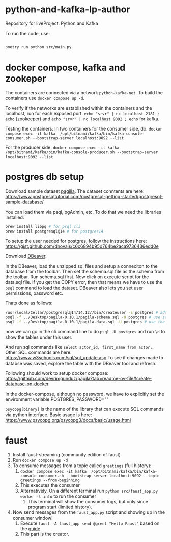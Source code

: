 # python-and-kafka-lp-author
Repository for liveProject: Python and Kafka

To run the code, use: 

```bash

poetry run python src/main.py

```

# docker compose, kafka and zookeper

The containers are connected via a network `python-kafka-net`. To build the containers use `docker compose up -d`. 

To verify if the networks are established within the containers and the localhost, run 
for each exposed port: `echo "srvr" | nc localhost 2181 ; echo` (zookeeper) and `echo "srvr" | nc localhost 9092 ; echo` for kafka.

Testing the containers: In two containers for the consumer side, do:
`docker compose exec -it kafka  /opt/bitnami/kafka/bin/kafka-console-consumer.sh --bootstrap-server localhost:9092 --list`

For the producer side: 
`docker compose exec -it kafka  /opt/bitnami/kafka/bin/kafka-console-producer.sh --bootstrap-server localhost:9092 --list`

# postgres db setup

Download sample dataset [pagilla](https://github.com/devrimgunduz/pagila). The dataset conntents are here: https://www.postgresqltutorial.com/postgresql-getting-started/postgresql-sample-database/

You can load them via psql, pgAdmin, etc.
To do that we need the libraries installed:
```sh
brew install libpq # for psql cli
brew install postgresql@14 # for postgres14
```
To setup the user needed for postgres, follow the instructions here: https://gist.github.com/dnovais/c6c6894b95d764be2aca9736436edd0e

Download [DBeaver](https://dbeaver.io/). 

In the DBeaver, load the unzipped sql files and setup a conneciton to the database from the toolbar. Then set the schema.sql file as the schema from the toolbar.
Run schema.sql first. Now click on execute script for the data.sql file. If you get the COPY error, then that means we have to use the `psql` command to load the dataset.
DBeaver also lets you set user permissions, password etc. 

Thats done as follows:

```sh
/usr/local/Cellar/postgresql@14/14.12//bin/createuser -s postgres # add user 
psql -f ../Desktop/pagila-0.10.1/pagila-schema.sql -U postgres # use schema file as schema
psql -f ../Desktop/pagila-0.10.1/pagila-data.sql -U postgres # use the data file as databse, gets laoded to a database with the name "postgres"
```
now we can go in the cli command line to do `psql -U postgres` and run `\d` to show the tables under this user.

And run sql commands like `select actor_id, first_name from actor;`. Other SQL commands are here: https://www.w3schools.com/sql/sql_update.asp
To see if changes made to databse was saved, explore the table with the DBeaver tool and refresh.

Following should work to setup docker compose: https://github.com/devrimgunduz/pagila?tab=readme-ov-file#create-database-on-docker

In the docker-compose, although no password, we have to explicitly set the environment variable POSTGRES_PASSWORD=""  

`psycopg[binary]` is the name of the library that can execute SQL commands via python interface. Basic usage is here: https://www.psycopg.org/psycopg3/docs/basic/usage.html


# faust

1. Install faust-streaming (community edition of faust)
2. Run `docker compose up -d`
3. To consume messages from a topic called `greetings` (full history):
   1. `docker compose exec -it kafka  /opt/bitnami/kafka/bin/kafka-console-consumer.sh --bootstrap-server localhost:9092 --topic greetings --from-beginning`
   2. This executes the consumer 
   3. Alternatively, On a different terminal run `python src/faust_app.py worker -l info` to run the consumer
      1. This terminal will show the consumer logs, but only since program start (limited history).
4. Now send messages from the `faust_app.py` script and showing up in the consumer window!
   1. Execute `faust -A faust_app send @greet "Hello Faust"` based on the [guide](https://faust-streaming.github.io/faust/playbooks/quickstart.html)
   2. This part is the creator. 